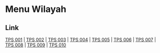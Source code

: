 # Menu Wilayah

## Link

[TPS 001](https://github.com/gigit-pemilu/pemilu-2024-51-bali/tree/main/pilpres/hitung-suara/sub/51-bali/sub/08-buleleng/sub/06-buleleng/sub/1026-kampung-bugis/sub/001-tps)
 | 
[TPS 002](https://github.com/gigit-pemilu/pemilu-2024-51-bali/tree/main/pilpres/hitung-suara/sub/51-bali/sub/08-buleleng/sub/06-buleleng/sub/1026-kampung-bugis/sub/002-tps)
 | 
[TPS 003](https://github.com/gigit-pemilu/pemilu-2024-51-bali/tree/main/pilpres/hitung-suara/sub/51-bali/sub/08-buleleng/sub/06-buleleng/sub/1026-kampung-bugis/sub/003-tps)
 | 
[TPS 004](https://github.com/gigit-pemilu/pemilu-2024-51-bali/tree/main/pilpres/hitung-suara/sub/51-bali/sub/08-buleleng/sub/06-buleleng/sub/1026-kampung-bugis/sub/004-tps)
 | 
[TPS 005](https://github.com/gigit-pemilu/pemilu-2024-51-bali/tree/main/pilpres/hitung-suara/sub/51-bali/sub/08-buleleng/sub/06-buleleng/sub/1026-kampung-bugis/sub/005-tps)
 | 
[TPS 006](https://github.com/gigit-pemilu/pemilu-2024-51-bali/tree/main/pilpres/hitung-suara/sub/51-bali/sub/08-buleleng/sub/06-buleleng/sub/1026-kampung-bugis/sub/006-tps)
 | 
[TPS 007](https://github.com/gigit-pemilu/pemilu-2024-51-bali/tree/main/pilpres/hitung-suara/sub/51-bali/sub/08-buleleng/sub/06-buleleng/sub/1026-kampung-bugis/sub/007-tps)
 | 
[TPS 008](https://github.com/gigit-pemilu/pemilu-2024-51-bali/tree/main/pilpres/hitung-suara/sub/51-bali/sub/08-buleleng/sub/06-buleleng/sub/1026-kampung-bugis/sub/008-tps)
 | 
[TPS 009](https://github.com/gigit-pemilu/pemilu-2024-51-bali/tree/main/pilpres/hitung-suara/sub/51-bali/sub/08-buleleng/sub/06-buleleng/sub/1026-kampung-bugis/sub/009-tps)
 | 
[TPS 010](https://github.com/gigit-pemilu/pemilu-2024-51-bali/tree/main/pilpres/hitung-suara/sub/51-bali/sub/08-buleleng/sub/06-buleleng/sub/1026-kampung-bugis/sub/010-tps)

